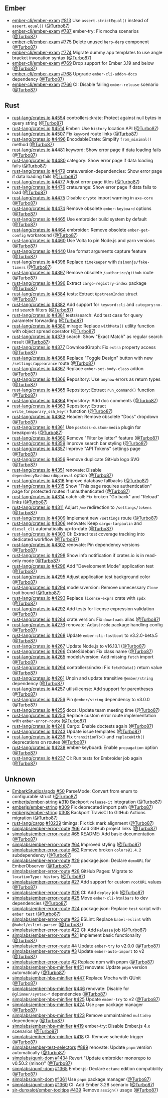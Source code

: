 ## Ember

- [ember-cli/ember-exam] [#813](https://github.com/ember-cli/ember-exam/pull/813) Use `assert.strictEqual()` instead of `assert.equal()` ([@Turbo87])
- [ember-cli/ember-exam] [#787](https://github.com/ember-cli/ember-exam/pull/787) ember-try: Fix mocha scenarios ([@Turbo87])
- [ember-cli/ember-exam] [#775](https://github.com/ember-cli/ember-exam/pull/775) Delete unused `herp-derp` component ([@Turbo87])
- [ember-cli/ember-exam] [#774](https://github.com/ember-cli/ember-exam/pull/774) Migrate dummy app templates to use angle bracket invocation syntax ([@Turbo87])
- [ember-cli/ember-exam] [#769](https://github.com/ember-cli/ember-exam/pull/769) Drop support for Ember 3.19 and below ([@Turbo87])
- [ember-cli/ember-exam] [#768](https://github.com/ember-cli/ember-exam/pull/768) Upgrade `ember-cli-addon-docs` dependency ([@Turbo87])
- [ember-cli/ember-exam] [#766](https://github.com/ember-cli/ember-exam/pull/766) CI: Disable failing `ember-release` scenario ([@Turbo87])

## Rust

- [rust-lang/crates.io] [#4554](https://github.com/rust-lang/crates.io/pull/4554) controllers::krate: Protect against null bytes in query string ([@Turbo87])
- [rust-lang/crates.io] [#4514](https://github.com/rust-lang/crates.io/pull/4514) Ember: Use `history` location API ([@Turbo87])
- [rust-lang/crates.io] [#4507](https://github.com/rust-lang/crates.io/pull/4507) Fix `keyword` route links ([@Turbo87])
- [rust-lang/crates.io] [#4496](https://github.com/rust-lang/crates.io/pull/4496) EncodableCrate: Simplify `from_minimal()` method ([@Turbo87])
- [rust-lang/crates.io] [#4481](https://github.com/rust-lang/crates.io/pull/4481) keyword: Show error page if data loading fails ([@Turbo87])
- [rust-lang/crates.io] [#4480](https://github.com/rust-lang/crates.io/pull/4480) category: Show error page if data loading fails ([@Turbo87])
- [rust-lang/crates.io] [#4479](https://github.com/rust-lang/crates.io/pull/4479) crate.version-dependencies: Show error page if data loading fails ([@Turbo87])
- [rust-lang/crates.io] [#4477](https://github.com/rust-lang/crates.io/pull/4477) Adjust error page titles ([@Turbo87])
- [rust-lang/crates.io] [#4476](https://github.com/rust-lang/crates.io/pull/4476) crate.range: Show error page if data fails to load ([@Turbo87])
- [rust-lang/crates.io] [#4475](https://github.com/rust-lang/crates.io/pull/4475) Disable `crypto` import warning in `axe-core` ([@Turbo87])
- [rust-lang/crates.io] [#4474](https://github.com/rust-lang/crates.io/pull/4474) Remove obsolete `ember-keyboard` options ([@Turbo87])
- [rust-lang/crates.io] [#4465](https://github.com/rust-lang/crates.io/pull/4465) Use embroider build system by default ([@Turbo87])
- [rust-lang/crates.io] [#4464](https://github.com/rust-lang/crates.io/pull/4464) embroider: Remove obsolete `ember-get-config` workaround ([@Turbo87])
- [rust-lang/crates.io] [#4460](https://github.com/rust-lang/crates.io/pull/4460) Use Volta to pin Node.js and yarn versions ([@Turbo87])
- [rust-lang/crates.io] [#4440](https://github.com/rust-lang/crates.io/pull/4440) Use format arguments capture feature ([@Turbo87])
- [rust-lang/crates.io] [#4398](https://github.com/rust-lang/crates.io/pull/4398) Replace `timekeeper` with `@sinonjs/fake-timers` ([@Turbo87])
- [rust-lang/crates.io] [#4397](https://github.com/rust-lang/crates.io/pull/4397) Remove obsolete `/authorize/github` route ([@Turbo87])
- [rust-lang/crates.io] [#4396](https://github.com/rust-lang/crates.io/pull/4396) Extract `cargo-registry-index` package ([@Turbo87])
- [rust-lang/crates.io] [#4384](https://github.com/rust-lang/crates.io/pull/4384) tests: Extract `UpstreamIndex` struct ([@Turbo87])
- [rust-lang/crates.io] [#4382](https://github.com/rust-lang/crates.io/pull/4382) Add support for `keyword:cli` and `category:no-std` search filters ([@Turbo87])
- [rust-lang/crates.io] [#4381](https://github.com/rust-lang/crates.io/pull/4381) tests/search: Add test case for query parameter forwarding ([@Turbo87])
- [rust-lang/crates.io] [#4380](https://github.com/rust-lang/crates.io/pull/4380) mirage: Replace `withMeta()` utility function with object spread operator ([@Turbo87])
- [rust-lang/crates.io] [#4379](https://github.com/rust-lang/crates.io/pull/4379) search: Show "Exact Match" as regular search result ([@Turbo87])
- [rust-lang/crates.io] [#4377](https://github.com/rust-lang/crates.io/pull/4377) DownloadGraph: Fix `extra` property access ([@Turbo87])
- [rust-lang/crates.io] [#4368](https://github.com/rust-lang/crates.io/pull/4368) Replace "Toggle Design" button with new `/settings/appearance` route ([@Turbo87])
- [rust-lang/crates.io] [#4367](https://github.com/rust-lang/crates.io/pull/4367) Replace `ember-set-body-class` addon ([@Turbo87])
- [rust-lang/crates.io] [#4366](https://github.com/rust-lang/crates.io/pull/4366) Repository: Use `anyhow` errors as return types  ([@Turbo87])
- [rust-lang/crates.io] [#4365](https://github.com/rust-lang/crates.io/pull/4365) Repository: Extract `run_command()` function ([@Turbo87])
- [rust-lang/crates.io] [#4364](https://github.com/rust-lang/crates.io/pull/4364) Repository: Add doc comments ([@Turbo87])
- [rust-lang/crates.io] [#4363](https://github.com/rust-lang/crates.io/pull/4363) Repository: Extract `write_temporary_ssh_key()` function ([@Turbo87])
- [rust-lang/crates.io] [#4362](https://github.com/rust-lang/crates.io/pull/4362) Header: Remove obsolete "Docs" dropdown ([@Turbo87])
- [rust-lang/crates.io] [#4361](https://github.com/rust-lang/crates.io/pull/4361) Use `postcss-custom-media` plugin for breakpoints ([@Turbo87])
- [rust-lang/crates.io] [#4360](https://github.com/rust-lang/crates.io/pull/4360) Remove "Filter by letter" feature ([@Turbo87])
- [rust-lang/crates.io] [#4359](https://github.com/rust-lang/crates.io/pull/4359) Improve search bar styling ([@Turbo87])
- [rust-lang/crates.io] [#4357](https://github.com/rust-lang/crates.io/pull/4357) Improve "API Tokens" settings page ([@Turbo87])
- [rust-lang/crates.io] [#4356](https://github.com/rust-lang/crates.io/pull/4356) Remove duplicate GitHub logo SVG ([@Turbo87])
- [rust-lang/crates.io] [#4351](https://github.com/rust-lang/crates.io/pull/4351) renovate: Disable `dependencyDashboardApproval` option ([@Turbo87])
- [rust-lang/crates.io] [#4316](https://github.com/rust-lang/crates.io/pull/4316) Improve database fallbacks ([@Turbo87])
- [rust-lang/crates.io] [#4315](https://github.com/rust-lang/crates.io/pull/4315) Show "This page requires authentication" page for protected routes if unauthenticated ([@Turbo87])
- [rust-lang/crates.io] [#4314](https://github.com/rust-lang/crates.io/pull/4314) catch-all: Fix broken "Go back" and "Reload" links ([@Turbo87])
- [rust-lang/crates.io] [#4311](https://github.com/rust-lang/crates.io/pull/4311) Adjust `/me` redirection to `/settings/tokens` ([@Turbo87])
- [rust-lang/crates.io] [#4309](https://github.com/rust-lang/crates.io/pull/4309) Implement new `/settings` route ([@Turbo87])
- [rust-lang/crates.io] [#4306](https://github.com/rust-lang/crates.io/pull/4306) renovate: Keep `cargo-tarpaulin` and `diesel_cli` automatically up-to-date ([@Turbo87])
- [rust-lang/crates.io] [#4303](https://github.com/rust-lang/crates.io/pull/4303) CI: Extract test coverage tracking into dedicated workflow ([@Turbo87])
- [rust-lang/crates.io] [#4302](https://github.com/rust-lang/crates.io/pull/4302) renovate: Pin dependency versions ([@Turbo87])
- [rust-lang/crates.io] [#4298](https://github.com/rust-lang/crates.io/pull/4298) Show info notification if crates.io is in read-only mode ([@Turbo87])
- [rust-lang/crates.io] [#4296](https://github.com/rust-lang/crates.io/pull/4296) Add "Development Mode" application test ([@Turbo87])
- [rust-lang/crates.io] [#4295](https://github.com/rust-lang/crates.io/pull/4295) Adjust application test background color ([@Turbo87])
- [rust-lang/crates.io] [#4294](https://github.com/rust-lang/crates.io/pull/4294) models/version: Remove unnecessary `Clone` trait bound ([@Turbo87])
- [rust-lang/crates.io] [#4293](https://github.com/rust-lang/crates.io/pull/4293) Replace `license-exprs` crate with `spdx` ([@Turbo87])
- [rust-lang/crates.io] [#4292](https://github.com/rust-lang/crates.io/pull/4292) Add tests for license expression validation ([@Turbo87])
- [rust-lang/crates.io] [#4284](https://github.com/rust-lang/crates.io/pull/4284) crate.version: Fix `downloads` alias ([@Turbo87])
- [rust-lang/crates.io] [#4276](https://github.com/rust-lang/crates.io/pull/4276) renovate: Adjust `node` package handling config ([@Turbo87])
- [rust-lang/crates.io] [#4268](https://github.com/rust-lang/crates.io/pull/4268) Update `ember-cli-fastboot` to v3.2.0-beta.5 ([@Turbo87])
- [rust-lang/crates.io] [#4267](https://github.com/rust-lang/crates.io/pull/4267) Update Node.js to v16.13.1 ([@Turbo87])
- [rust-lang/crates.io] [#4266](https://github.com/rust-lang/crates.io/pull/4266) CrateSidebar: Fix class name ([@Turbo87])
- [rust-lang/crates.io] [#4265](https://github.com/rust-lang/crates.io/pull/4265) models/version: Add missing `fetch` import ([@Turbo87])
- [rust-lang/crates.io] [#4264](https://github.com/rust-lang/crates.io/pull/4264) controllers/index: Fix `fetchData()` return value ([@Turbo87])
- [rust-lang/crates.io] [#4261](https://github.com/rust-lang/crates.io/pull/4261) Unpin and update transitive `@ember/string` dependency ([@Turbo87])
- [rust-lang/crates.io] [#4257](https://github.com/rust-lang/crates.io/pull/4257) utils/license: Add support for parentheses ([@Turbo87])
- [rust-lang/crates.io] [#4256](https://github.com/rust-lang/crates.io/pull/4256) Pin `@ember/string` dependency to v3.0.0 ([@Turbo87])
- [rust-lang/crates.io] [#4255](https://github.com/rust-lang/crates.io/pull/4255) docs: Update team meeting time ([@Turbo87])
- [rust-lang/crates.io] [#4250](https://github.com/rust-lang/crates.io/pull/4250) Replace custom error route implementation with `ember-error-route` ([@Turbo87])
- [rust-lang/crates.io] [#4248](https://github.com/rust-lang/crates.io/pull/4248) Cargo: Enable doctests again ([@Turbo87])
- [rust-lang/crates.io] [#4243](https://github.com/rust-lang/crates.io/pull/4243) Update issue templates ([@Turbo87])
- [rust-lang/crates.io] [#4239](https://github.com/rust-lang/crates.io/pull/4239) Fix `transitionTo()` and `replaceWith()` deprecations on routes ([@Turbo87])
- [rust-lang/crates.io] [#4238](https://github.com/rust-lang/crates.io/pull/4238) ember-keyboard: Enable `propagation` option ([@Turbo87])
- [rust-lang/crates.io] [#4237](https://github.com/rust-lang/crates.io/pull/4237) CI: Run tests for Embroider job again ([@Turbo87])

## Unknown

- [EmbarkStudios/spdx] [#50](https://github.com/EmbarkStudios/spdx/pull/50) ParseMode: Convert from enum to configurable struct ([@Turbo87])
- [emberjs/ember-string] [#310](https://github.com/emberjs/ember-string/pull/310) Backport `release-it` integration ([@Turbo87])
- [emberjs/ember-string] [#309](https://github.com/emberjs/ember-string/pull/309) Fix deprecated import path ([@Turbo87])
- [emberjs/ember-string] [#308](https://github.com/emberjs/ember-string/pull/308) Backport TravisCI to GitHub Actions migration ([@Turbo87])
- [rust-lang/cargo] [#10239](https://github.com/rust-lang/cargo/pull/10239) timings: Fix tick mark alignment ([@Turbo87])
- [simplabs/ember-error-route] [#66](https://github.com/simplabs/ember-error-route/pull/66) Add GitHub project links ([@Turbo87])
- [simplabs/ember-error-route] [#65](https://github.com/simplabs/ember-error-route/pull/65) README: Add basic documentation ([@Turbo87])
- [simplabs/ember-error-route] [#64](https://github.com/simplabs/ember-error-route/pull/64) Improved styling ([@Turbo87])
- [simplabs/ember-error-route] [#62](https://github.com/simplabs/ember-error-route/pull/62) Remove broken `colors@1.4.2` subdependency ([@Turbo87])
- [simplabs/ember-error-route] [#29](https://github.com/simplabs/ember-error-route/pull/29) package.json: Declare `demoURL` for EmberObserver ([@Turbo87])
- [simplabs/ember-error-route] [#28](https://github.com/simplabs/ember-error-route/pull/28) GitHub Pages: Migrate to `locationType: history` ([@Turbo87])
- [simplabs/ember-error-route] [#27](https://github.com/simplabs/ember-error-route/pull/27) Add support for custom `rootURL` values ([@Turbo87])
- [simplabs/ember-error-route] [#26](https://github.com/simplabs/ember-error-route/pull/26) CI: Add `deploy` job ([@Turbo87])
- [simplabs/ember-error-route] [#25](https://github.com/simplabs/ember-error-route/pull/25) Move `ember-cli-htmlbars` to dev dependencies ([@Turbo87])
- [simplabs/ember-error-route] [#24](https://github.com/simplabs/ember-error-route/pull/24) package.json: Replace `test` script with `ember test` ([@Turbo87])
- [simplabs/ember-error-route] [#23](https://github.com/simplabs/ember-error-route/pull/23) ESLint: Replace `babel-eslint` with `@babel/eslint-parser` ([@Turbo87])
- [simplabs/ember-error-route] [#22](https://github.com/simplabs/ember-error-route/pull/22) CI: Add `Release` job ([@Turbo87])
- [simplabs/ember-error-route] [#21](https://github.com/simplabs/ember-error-route/pull/21) Implement basic functionality ([@Turbo87])
- [simplabs/ember-error-route] [#4](https://github.com/simplabs/ember-error-route/pull/4) Update `ember-try` to v2.0.0 ([@Turbo87])
- [simplabs/ember-error-route] [#3](https://github.com/simplabs/ember-error-route/pull/3) Update `ember-auto-import` to v2 ([@Turbo87])
- [simplabs/ember-error-route] [#2](https://github.com/simplabs/ember-error-route/pull/2) Replace npm with pnpm ([@Turbo87])
- [simplabs/ember-hbs-minifier] [#451](https://github.com/simplabs/ember-hbs-minifier/pull/451) renovate: Update `pnpm` version automatically ([@Turbo87])
- [simplabs/ember-hbs-minifier] [#447](https://github.com/simplabs/ember-hbs-minifier/pull/447) Replace Mocha with QUnit ([@Turbo87])
- [simplabs/ember-hbs-minifier] [#446](https://github.com/simplabs/ember-hbs-minifier/pull/446) renovate: Disable for `@glimmer/syntax-*` dependencies ([@Turbo87])
- [simplabs/ember-hbs-minifier] [#425](https://github.com/simplabs/ember-hbs-minifier/pull/425) Update `ember-try` to v2 ([@Turbo87])
- [simplabs/ember-hbs-minifier] [#424](https://github.com/simplabs/ember-hbs-minifier/pull/424) Use `pnpm` package manager ([@Turbo87])
- [simplabs/ember-hbs-minifier] [#423](https://github.com/simplabs/ember-hbs-minifier/pull/423) Remove unmaintained `multidep` dependency ([@Turbo87])
- [simplabs/ember-hbs-minifier] [#419](https://github.com/simplabs/ember-hbs-minifier/pull/419) ember-try: Disable Ember.js 4.x scenarios ([@Turbo87])
- [simplabs/ember-hbs-minifier] [#418](https://github.com/simplabs/ember-hbs-minifier/pull/418) CI: Remove schedule trigger ([@Turbo87])
- [simplabs/ember-test-selectors] [#889](https://github.com/simplabs/ember-test-selectors/pull/889) renovate: Update `pnpm` version automatically ([@Turbo87])
- [simplabs/qunit-dom] [#1434](https://github.com/simplabs/qunit-dom/pull/1434) Revert "Update embroider monorepo to v0.50.2 (minor)" ([@Turbo87])
- [simplabs/qunit-dom] [#1365](https://github.com/simplabs/qunit-dom/pull/1365) Ember.js: Declare `octane` edition compatibility ([@Turbo87])
- [simplabs/qunit-dom] [#1361](https://github.com/simplabs/qunit-dom/pull/1361) Use `pnpm` package manager ([@Turbo87])
- [simplabs/qunit-dom] [#1360](https://github.com/simplabs/qunit-dom/pull/1360) CI: Add Ember 3.28 scenario ([@Turbo87])
- [sir-dunxalot/ember-tooltips] [#439](https://github.com/sir-dunxalot/ember-tooltips/pull/439) Remove `assign()` usage ([@Turbo87])

[@Turbo87]: https://github.com/Turbo87
[EmbarkStudios/spdx]: https://github.com/EmbarkStudios/spdx
[ember-cli/ember-exam]: https://github.com/ember-cli/ember-exam
[emberjs/ember-string]: https://github.com/emberjs/ember-string
[rust-lang/cargo]: https://github.com/rust-lang/cargo
[rust-lang/crates.io]: https://github.com/rust-lang/crates.io
[simplabs/ember-error-route]: https://github.com/simplabs/ember-error-route
[simplabs/ember-hbs-minifier]: https://github.com/simplabs/ember-hbs-minifier
[simplabs/ember-test-selectors]: https://github.com/simplabs/ember-test-selectors
[simplabs/qunit-dom]: https://github.com/simplabs/qunit-dom
[sir-dunxalot/ember-tooltips]: https://github.com/sir-dunxalot/ember-tooltips